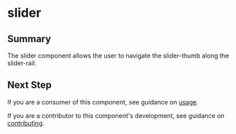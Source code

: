 # slider

## Summary

The slider component allows the user to navigate the slider-thumb along the slider-rail.

## Next Step

If you are a consumer of this component, see guidance on [usage](README.usage.md).

If you are a contributor to this component's development, see guidance on [contributing](README.contribute.md).
